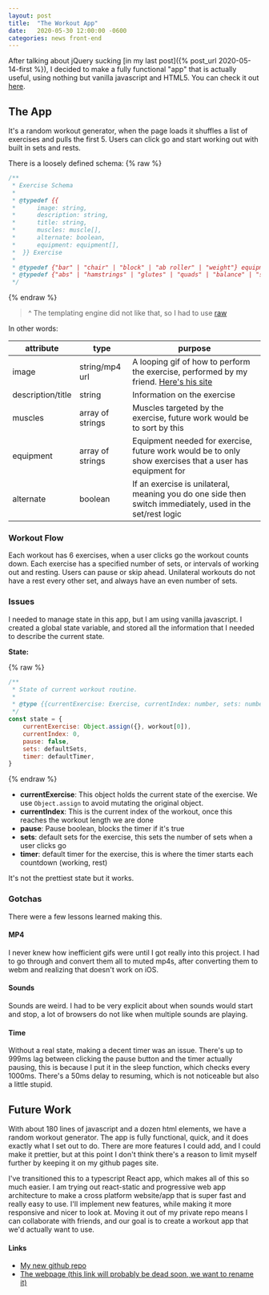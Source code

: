 ```yaml
---
layout: post
title:  "The Workout App"
date:   2020-05-30 12:00:00 -0600
categories: news front-end
---
```


After talking about jQuery sucking [in my last post]({% post_url 2020-05-14-first %}), I decided to make a fully functional "app" that is actually useful, using nothing but vanilla javascript and HTML5. You can check it out [here](/workout).

## The App
It's a random workout generator, when the page loads it shuffles a list of exercises and pulls the first 5. Users can click go and start working out with built in sets and rests.

There is a loosely defined schema:
{% raw %}
```js
/**
 * Exercise Schema
 * 
 * @typedef {{
 *      image: string,
 *      description: string,
 *      title: string,
 *      muscles: muscle[],
 *      alternate: boolean,
 *      equipment: equipment[],
 *  }} Exercise
 * 
 * @typedef {"bar" | "chair" | "block" | "ab roller" | "weight"} equipment
 * @typedef {"abs" | "hamstrings" | "glutes" | "quads" | "balance" | "shoulder" | "stretch" | "back" | "chest" | "triceps" | "biceps"} muscle
 */
 ```
 {% endraw %}

> ^ The templating engine did not like that, so I had to use [raw](https://rubydoc.info/gems/liquid/Liquid/Raw)

In other words:

attribute | type | purpose
-- | -- | --
image | string/mp4 url| A looping gif of how to perform the exercise, performed by my friend. [Here's his site](https://themedicalrinse.com)
description/title | string | Information on the exercise
muscles | array of strings | Muscles targeted by the exercise, future work would be to sort by this
equipment | array of strings | Equipment needed for exercise, future work would be to only show exercises that a user has equipment for
alternate | boolean | If an exercise is unilateral, meaning you do one side then switch immediately, used in the set/rest logic

### Workout Flow

Each workout has 6 exercises, when a user clicks go the workout counts down. Each exercise has a specified number of sets, or intervals of working out and resting. Users can pause or skip ahead. Unilateral workouts do not have a rest every other set, and always have an even number of sets.

### Issues

I needed to manage state in this app, but I am using vanilla javascript. I created a global state variable, and stored all the information that I needed to describe the current state.

**State:**

{% raw %}
```js
/**
 * State of current workout routine.
 *
 * @type {{currentExercise: Exercise, currentIndex: number, sets: number, timer: number, pause: boolean}}
 */
const state = {
    currentExercise: Object.assign({}, workout[0]),
    currentIndex: 0,
    pause: false,
    sets: defaultSets,
    timer: defaultTimer,
}
```
{% endraw %}

* **currentExercise**: This object holds the current state of the exercise. We use `Object.assign` to avoid mutating the original object.
* **currentIndex**: This is the current index of the workout, once this reaches the workout length we are done
* **pause**: Pause boolean, blocks the timer if it's true
* **sets**: default sets for the exercise, this sets the number of sets when a user clicks go
* **timer**: default timer for the exercise, this is where the timer starts each countdown (working, rest)

It's not the prettiest state but it works.

### Gotchas

There were a few lessons learned making this.

#### MP4

I never knew how inefficient gifs were until I got really into this project. I had to go through and convert them all to muted mp4s, after converting them to webm and realizing that doesn't work on iOS.

#### Sounds

Sounds are weird. I had to be very explicit about when sounds would start and stop, a lot of browsers do not like when multiple sounds are playing.

#### Time

Without a real state, making a decent timer was an issue. There's up to 999ms lag between clicking the pause button and the timer actually pausing, this is because I put it in the sleep function, which checks every 1000ms. There's a 50ms delay to resuming, which is not noticeable but also a little stupid.

## Future Work

With about 180 lines of javascript and a dozen html elements, we have a random workout generator. The app is fully functional, quick, and it does exactly what I set out to do. There are more features I could add, and I could make it prettier, but at this point I don't think there's a reason to limit myself further by keeping it on my github pages site.

I've transitioned this to a typescript React app, which makes all of this so much easier. I am trying out react-static and progressive web app architecture to make a cross platform website/app that is super fast and really easy to use. I'll implement new features, while making it more responsive and nicer to look at. Moving it out of my private repo means I can collaborate with friends, and our goal is to create a workout app that we'd actually want to use.

#### Links

* [My new github repo](https://github.com/nickjmiller/integrum-amplify/)
* [The webpage (this link will probably be dead soon, we want to rename it)](https://integrum.nickmiller.dev)